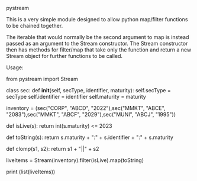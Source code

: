pystream

This is a very simple module designed to allow python map/filter functions to be chained together.

The iterable that would normally be the second argument to map is instead passed as an argument to the Stream
constructor. The Stream constructor then has methods for filter/map that take only the function and return a new
Stream object for further functions to be called.

Usage:

from pystream import Stream

class sec:
    def __init__(self, secType, identifier, maturity):
        self.secType = secType
        self.identifier = identifier
        self.maturity = maturity



inventory = (sec("CORP", "ABCD", "2022"),sec("MMKT", "ABCE", "2083"),sec("MMKT", "ABCF", "2029"),sec("MUNI", "ABCJ", "1995"))

def isLive(s):
    return int(s.maturity) <= 2023

def toString(s):
  return s.maturity + ":" + s.identifier + ":" + s.maturity

def clomp(s1, s2):
    return s1 + "||" + s2

liveItems = Stream(inventory).filter(isLive).map(toString)

print (list(liveItems))
